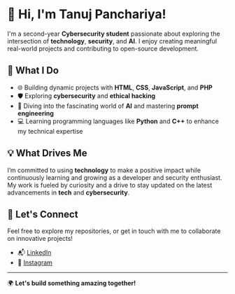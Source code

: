 # 👋 Hi, I'm **Tanuj Panchariya**!

I'm a second-year **Cybersecurity student** passionate about exploring the intersection of **technology**, **security**, and **AI**. I enjoy creating meaningful real-world projects and contributing to open-source development.

## 🚀 What I Do

- 🌐 Building dynamic projects with **HTML**, **CSS**, **JavaScript**, and **PHP**
- 🛡️ Exploring **cybersecurity** and **ethical hacking**
- 🤖 Diving into the fascinating world of **AI** and mastering **prompt engineering**
- 💻 Learning programming languages like **Python** and **C++** to enhance my technical expertise

## 💡 What Drives Me

I’m committed to using **technology** to make a positive impact while continuously learning and growing as a developer and security enthusiast. My work is fueled by curiosity and a drive to stay updated on the latest advancements in **tech** and **cybersecurity**.

## 🌟 Let's Connect

Feel free to explore my repositories, or get in touch with me to collaborate on innovative projects!

- 📬 [LinkedIn](https://www.linkedin.com/in/tanuj-panchariya-5415b3292)
- 📸 [Instagram](https://www.instagram.com/mr.tanuj48?igsh=MWkzMGI2Zmh6MTB3dg==)

---

🌍 **Let's build something amazing together!**
